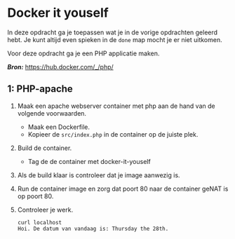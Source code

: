 Docker it youself
=================

In deze opdracht ga je toepassen wat je in de vorige opdrachten geleerd hebt. Je kunt altijd even spieken in de `done` map mocht je er niet uitkomen.

Voor deze opdracht ga je een PHP applicatie maken. 

***Bron:*** https://hub.docker.com/_/php/

1: PHP-apache
-------------

1. Maak een apache webserver container met php aan de hand van de volgende voorwaarden.
    - Maak een Dockerfile.
    - Kopieer de `src/index.php` in de container op de juiste plek. 

2. Build de container.
    - Tag de de container met docker-it-youself

3. Als de build klaar is controleer dat je image aanwezig is.

4. Run de container image en zorg dat poort 80 naar de container geNAT is op poort 80.

5. Controleer je werk.

   ```
   curl localhost
   Hoi. De datum van vandaag is: Thursday the 28th.
   ```
